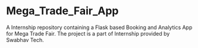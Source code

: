 # Mega_Trade_Fair_App
A Internship repository containing a Flask based Booking and Analytics App for Mega Trade Fair. The project is a part of Internship provided by Swabhav Tech.
